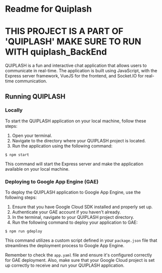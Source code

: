 # Readme for Quiplash
# THIS PROJECT IS A PART OF 'QUIPLASH' MAKE SURE TO RUN WITH quiplash_BackEnd
QUIPLASH is a fun and interactive chat application that allows users to communicate in real-time. The application is built using JavaScript, with the Express server framework, VueJS for the frontend, and Socket.IO for real-time communication.

## Running QUIPLASH

### Locally

To start the QUIPLASH application on your local machine, follow these steps:

1. Open your terminal.
2. Navigate to the directory where your QUIPLASH project is located.
3. Run the application using the following command:

```
$ npm start
```


This command will start the Express server and make the application available on your local machine.

### Deploying to Google App Engine (GAE)

To deploy the QUIPLASH application to Google App Engine, use the following steps:

1. Ensure that you have Google Cloud SDK installed and properly set up.
2. Authenticate your GAE account if you haven't already.
3. In the terminal, navigate to your QUIPLASH project directory.
4. Run the following command to deploy your application to GAE:

```
$ npm run gdeploy
```

This command utilizes a custom script defined in your `package.json` file that streamlines the deployment process to Google App Engine.

Remember to check the `app.yaml` file and ensure it's configured correctly for GAE deployment. Also, make sure that your Google Cloud project is set up correctly to receive and run your QUIPLASH application.
